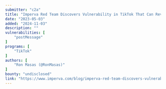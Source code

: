```yaml
---
submitter: "c2a"
title: "Imperva Red Team Discovers Vulnerability in TikTok That Can Reveal User Activity and Information"
date: "2023-05-03"
added: "2024-11-03"
description: ""
vulnerabilities: [
    "postMessage"
]
programs: [
    "TikTok"
]
authors: [
    "Ron Masas (@RonMasas)"
]
bounty: "undisclosed"
link: "https://www.imperva.com/blog/imperva-red-team-discovers-vulnerability-in-tiktok-that-can-reveal-user-activity-and-information/"
---
```




